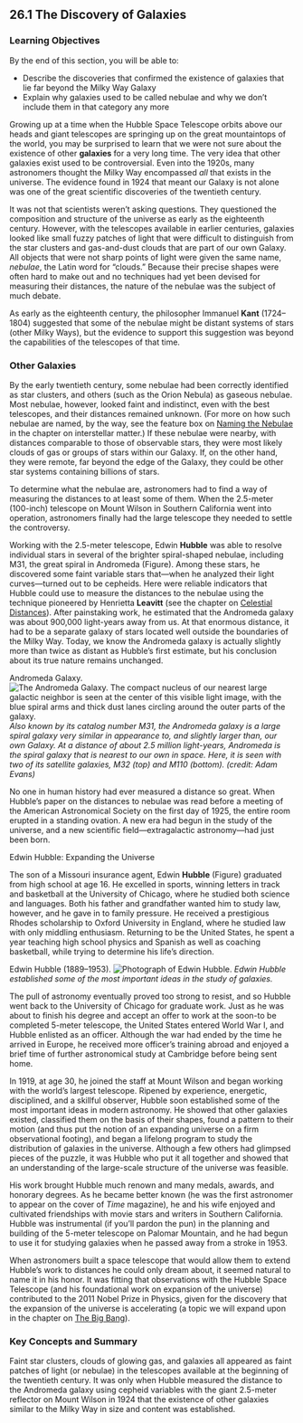 ##  26.1 The Discovery of Galaxies 

### Learning Objectives

By the end of this section, you will be able to:

  - Describe the discoveries that confirmed the existence of galaxies that lie far beyond the Milky Way Galaxy
  - Explain why galaxies used to be called nebulae and why we don’t include them in that category any more

Growing up at a time when the Hubble Space Telescope orbits above our heads and giant telescopes are springing up on the great mountaintops of the world, you may be surprised to learn that we were not sure about the existence of other **galaxies** for a very long time. The very idea that other galaxies exist used to be controversial. Even into the 1920s, many astronomers thought the Milky Way encompassed _all_ that exists in the universe. The evidence found in 1924 that meant our Galaxy is not alone was one of the great scientific discoveries of the twentieth century.

It was not that scientists weren’t asking questions. They questioned the composition and structure of the universe as early as the eighteenth century. However, with the telescopes available in earlier centuries, galaxies looked like small fuzzy patches of light that were difficult to distinguish from the star clusters and gas-and-dust clouds that are part of our own Galaxy. All objects that were not sharp points of light were given the same name, _nebulae_, the Latin word for “clouds.” Because their precise shapes were often hard to make out and no techniques had yet been devised for measuring their distances, the nature of the nebulae was the subject of much debate.

As early as the eighteenth century, the philosopher Immanuel **Kant** (1724–1804) suggested that some of the nebulae might be distant systems of stars (other Milky Ways), but the evidence to support this suggestion was beyond the capabilities of the telescopes of that time.

### Other Galaxies

By the early twentieth century, some nebulae had been correctly identified as star clusters, and others (such as the Orion Nebula) as gaseous nebulae. Most nebulae, however, looked faint and indistinct, even with the best telescopes, and their distances remained unknown. (For more on how such nebulae are named, by the way, see the feature box on [Naming the Nebulae][1] in the chapter on interstellar matter.) If these nebulae were nearby, with distances comparable to those of observable stars, they were most likely clouds of gas or groups of stars within our Galaxy. If, on the other hand, they were remote, far beyond the edge of the Galaxy, they could be other star systems containing billions of stars.

To determine what the nebulae are, astronomers had to find a way of measuring the distances to at least some of them. When the 2.5-meter (100-inch) telescope on Mount Wilson in Southern California went into operation, astronomers finally had the large telescope they needed to settle the controversy.

Working with the 2.5-meter telescope, Edwin **Hubble** was able to resolve individual stars in several of the brighter spiral-shaped nebulae, including M31, the great spiral in Andromeda (Figure). Among these stars, he discovered some faint variable stars that—when he analyzed their light curves—turned out to be cepheids. Here were reliable indicators that Hubble could use to measure the distances to the nebulae using the technique pioneered by Henrietta **Leavitt** (see the chapter on [Celestial Distances][2]). After painstaking work, he estimated that the Andromeda galaxy was about 900,000 light-years away from us. At that enormous distance, it had to be a separate galaxy of stars located well outside the boundaries of the Milky Way. Today, we know the Andromeda galaxy is actually slightly more than twice as distant as Hubble’s first estimate, but his conclusion about its true nature remains unchanged.

Andromeda Galaxy. ![The Andromeda Galaxy. The compact nucleus of our nearest large galactic neighbor is seen at the center of this visible light image, with the blue spiral arms and thick dust lanes circling around the outer parts of the galaxy.][3] _Also known by its catalog number M31, the Andromeda galaxy is a large spiral galaxy very similar in appearance to, and slightly larger than, our own Galaxy. At a distance of about 2.5 million light-years, Andromeda is the spiral galaxy that is nearest to our own in space. Here, it is seen with two of its satellite galaxies, M32 (top) and M110 (bottom). (credit: Adam Evans)_

No one in human history had ever measured a distance so great. When Hubble’s paper on the distances to nebulae was read before a meeting of the American Astronomical Society on the first day of 1925, the entire room erupted in a standing ovation. A new era had begun in the study of the universe, and a new scientific field—extragalactic astronomy—had just been born.

Edwin Hubble: Expanding the Universe

The son of a Missouri insurance agent, Edwin **Hubble** (Figure) graduated from high school at age 16. He excelled in sports, winning letters in track and basketball at the University of Chicago, where he studied both science and languages. Both his father and grandfather wanted him to study law, however, and he gave in to family pressure. He received a prestigious Rhodes scholarship to Oxford University in England, where he studied law with only middling enthusiasm. Returning to be the United States, he spent a year teaching high school physics and Spanish as well as coaching basketball, while trying to determine his life’s direction.

Edwin Hubble (1889–1953). ![Photograph of Edwin Hubble.][4] _Edwin Hubble established some of the most important ideas in the study of galaxies._

The pull of astronomy eventually proved too strong to resist, and so Hubble went back to the University of Chicago for graduate work. Just as he was about to finish his degree and accept an offer to work at the soon-to be completed 5-meter telescope, the United States entered World War I, and Hubble enlisted as an officer. Although the war had ended by the time he arrived in Europe, he received more officer’s training abroad and enjoyed a brief time of further astronomical study at Cambridge before being sent home.

In 1919, at age 30, he joined the staff at Mount Wilson and began working with the world’s largest telescope. Ripened by experience, energetic, disciplined, and a skillful observer, Hubble soon established some of the most important ideas in modern astronomy. He showed that other galaxies existed, classified them on the basis of their shapes, found a pattern to their motion (and thus put the notion of an expanding universe on a firm observational footing), and began a lifelong program to study the distribution of galaxies in the universe. Although a few others had glimpsed pieces of the puzzle, it was Hubble who put it all together and showed that an understanding of the large-scale structure of the universe was feasible.

His work brought Hubble much renown and many medals, awards, and honorary degrees. As he became better known (he was the first astronomer to appear on the cover of _Time_ magazine), he and his wife enjoyed and cultivated friendships with movie stars and writers in Southern California. Hubble was instrumental (if you’ll pardon the pun) in the planning and building of the 5-meter telescope on Palomar Mountain, and he had begun to use it for studying galaxies when he passed away from a stroke in 1953.

When astronomers built a space telescope that would allow them to extend Hubble’s work to distances he could only dream about, it seemed natural to name it in his honor. It was fitting that observations with the Hubble Space Telescope (and his foundational work on expansion of the universe) contributed to the 2011 Nobel Prize in Physics, given for the discovery that the expansion of the universe is accelerating (a topic we will expand upon in the chapter on [The Big Bang][5]).

### Key Concepts and Summary

Faint star clusters, clouds of glowing gas, and galaxies all appeared as faint patches of light (or nebulae) in the telescopes available at the beginning of the twentieth century. It was only when Hubble measured the distance to the Andromeda galaxy using cepheid variables with the giant 2.5-meter reflector on Mount Wilson in 1924 that the existence of other galaxies similar to the Milky Way in size and content was established.

   [1]: /contents/2e737be8-ea65-48c3-aa0a-9f35b4c6a966@14.4:0e4c42c9-c91a-4c41-9ad1-116621dae208@4#fs-id1168048477995
   [2]: /contents/2e737be8-ea65-48c3-aa0a-9f35b4c6a966@14.4:1ee1ae44-9a8c-439f-b39d-c385ef80ca3f@3
   [3]: https://cnx.org/resources/e94305c5e04a4d3d70f6e88a266d059b63c12900/OSC_Astro_26_01_Andromeda.jpg
   [4]: https://cnx.org/resources/915ca97efe93245053e49b485e8603812ec3c865/OSC_Astro_26_05_Edwin.jpg
   [5]: /contents/2e737be8-ea65-48c3-aa0a-9f35b4c6a966@14.4:c4987953-c1a0-4df4-8d01-1d0df7ae228f@3

